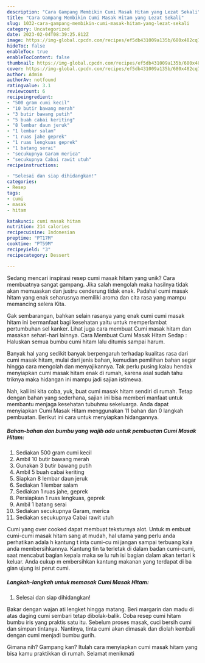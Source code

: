 ```yaml
---
description: "Cara Gampang Membikin Cumi Masak Hitam yang Lezat Sekali"
title: "Cara Gampang Membikin Cumi Masak Hitam yang Lezat Sekali"
slug: 1032-cara-gampang-membikin-cumi-masak-hitam-yang-lezat-sekali
category: Uncategorized
date: 2023-02-04T08:39:25.812Z
image: https://img-global.cpcdn.com/recipes/ef5db431009a135b/680x482cq70/cumi-masak-hitam-foto-resep-utama.jpg
hideToc: false
enableToc: true
enableTocContent: false
thumbnail: https://img-global.cpcdn.com/recipes/ef5db431009a135b/680x482cq70/cumi-masak-hitam-foto-resep-utama.jpg
cover: https://img-global.cpcdn.com/recipes/ef5db431009a135b/680x482cq70/cumi-masak-hitam-foto-resep-utama.jpg
author: Admin
authorAv: notfound
ratingvalue: 3.1
reviewcount: 6
recipeingredient:
- "500 gram cumi kecil"
- "10 butir bawang merah"
- "3 butir bawang putih"
- "5 buah cabai keriting"
- "8 lembar daun jeruk"
- "1 lembar salam"
- "1 ruas jahe geprek"
- "1 ruas lengkuas geprek"
- "1 batang serai"
- "secukupnya Garam merica"
- "secukupnya Cabai rawit utuh"
recipeinstructions:

- "Selesai dan siap dihidangkan!"
categories:
- Resep
tags:
- cumi
- masak
- hitam

katakunci: cumi masak hitam 
nutrition: 214 calories
recipecuisine: Indonesian
preptime: "PT17M"
cooktime: "PT59M"
recipeyield: "3"
recipecategory: Dessert

---
```





Sedang mencari inspirasi resep cumi masak hitam yang unik? Cara membuatnya sangat gampang. Jika salah mengolah maka hasilnya tidak akan memuaskan dan justru cenderung tidak enak. Padahal cumi masak hitam yang enak seharusnya memiliki aroma dan cita rasa yang mampu memancing selera Kita.





Gak sembarangan, bahkan selain rasanya yang enak cumi cumi masak hitam ini bermanfaat bagi kesehatan yaitu untuk memperlambat pertumbuhan sel kanker. Lihat juga cara membuat Cumi masak hitam dan masakan sehari-hari lainnya. Cara Membuat Cumi Masak Hitam Sedap : Haluskan semua bumbu cumi hitam lalu ditumis sampai harum.

Banyak hal yang sedikit banyak berpengaruh terhadap kualitas rasa dari cumi masak hitam, mulai dari jenis bahan, kemudian pemilihan bahan segar hingga cara mengolah dan menyajikannya. Tak perlu pusing kalau hendak menyiapkan cumi masak hitam enak di rumah, karena asal sudah tahu triknya maka hidangan ini mampu jadi sajian istimewa.






Nah, kali ini kita coba, yuk, buat cumi masak hitam sendiri di rumah. Tetap dengan bahan yang sederhana, sajian ini bisa memberi manfaat untuk membantu menjaga kesehatan tubuhmu sekeluarga. Anda dapat menyiapkan Cumi Masak Hitam menggunakan 11 bahan dan 0 langkah pembuatan. Berikut ini cara untuk menyiapkan hidangannya.

<!--inarticleads1-->

##### Bahan-bahan dan bumbu yang wajib ada untuk pembuatan Cumi Masak Hitam:

1. Sediakan 500 gram cumi kecil
1. Ambil 10 butir bawang merah
1. Gunakan 3 butir bawang putih
1. Ambil 5 buah cabai keriting
1. Siapkan 8 lembar daun jeruk
1. Sediakan 1 lembar salam
1. Sediakan 1 ruas jahe, geprek
1. Persiapkan 1 ruas lengkuas, geprek
1. Ambil 1 batang serai
1. Sediakan secukupnya Garam, merica
1. Sediakan secukupnya Cabai rawit utuh


Cumi yang over cooked dapat membuat teksturnya alot. Untuk m embuat cumi-cumi masak hitam sang at mudah, hal utama yang perlu anda perhatikan adala h kantung t inta cumi-cu mi jangan sampai terbuang kala anda membersihkannya. Kantung tin ta terletak di dalam badan cumi-cumi, saat mencabut bagian kepala maka se lu ruh isi bagian dalam akan tertari k keluar. Anda cukup m embersihkan kantung makanan yang terdapat di ba gian ujung isi perut cumi. 

<!--inarticleads2-->

##### Langkah-langkah untuk memasak Cumi Masak Hitam:


1. Selesai dan siap dihidangkan!

Bakar dengan wajan ati lengket hingga matang. Beri margarin dan madu di atas daging cumi sembari tetap dibolak-balik. Coba resep cumi hitam bumbu iris yang praktis satu itu. Sebelum proses masak, cuci bersih cumi dan simpan tintanya. Nantinya, tinta cumi akan dimasak dan diolah kembali dengan cumi menjadi bumbu gurih. 

Gimana nih? Gampang kan? Itulah cara menyiapkan cumi masak hitam yang bisa kamu praktikkan di rumah. Selamat menikmati
